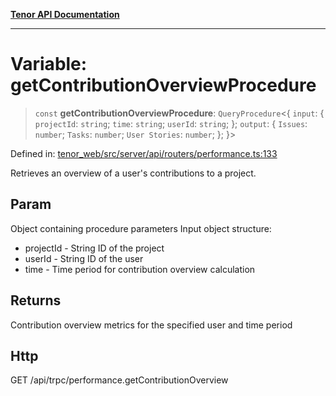 [**Tenor API Documentation**](../../README.md)

***

# Variable: getContributionOverviewProcedure

> `const` **getContributionOverviewProcedure**: `QueryProcedure`\<\{ `input`: \{ `projectId`: `string`; `time`: `string`; `userId`: `string`; \}; `output`: \{ `Issues`: `number`; `Tasks`: `number`; `User Stories`: `number`; \}; \}\>

Defined in: [tenor\_web/src/server/api/routers/performance.ts:133](https://github.com/Apantli/Tenor/blob/293d0ddb2d5307c4150fcd161249995fd5278c7d/tenor_web/src/server/api/routers/performance.ts#L133)

Retrieves an overview of a user's contributions to a project.

## Param

Object containing procedure parameters
Input object structure:
- projectId - String ID of the project
- userId - String ID of the user
- time - Time period for contribution overview calculation

## Returns

Contribution overview metrics for the specified user and time period

## Http

GET /api/trpc/performance.getContributionOverview
